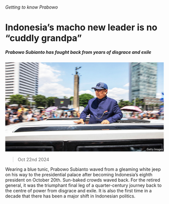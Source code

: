 ###### Getting to know Prabowo

# Indonesia’s macho new leader is no “cuddly grandpa” 

##### Prabowo Subianto has fought back from years of disgrace and exile 

![image](images/20241026_ASP002.jpg) 

> Oct 22nd 2024 

Wearing a blue tunic, Prabowo Subianto waved from a gleaming white jeep on his way to the presidential palace after becoming Indonesia’s eighth president on October 20th. Sun-baked crowds waved back. For the retired general, it was the triumphant final leg of a quarter-century journey back to the centre of power from disgrace and exile. It is also the first time in a decade that there has been a major shift in Indonesian politics. 

